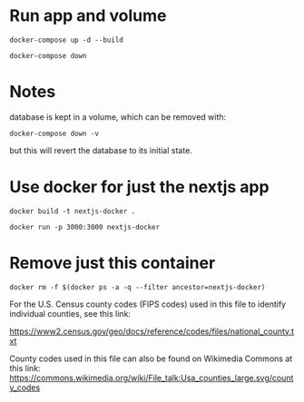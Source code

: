 # Run app and volume

    docker-compose up -d --build

    docker-compose down

# Notes

database is kept in a volume, which can be removed with:

    docker-compose down -v

but this will revert the database to its initial state.


#  Use docker for just the nextjs app

    docker build -t nextjs-docker .

    docker run -p 3000:3000 nextjs-docker 

# Remove just this container

    docker rm -f $(docker ps -a -q --filter ancestor=nextjs-docker)


For the U.S. Census county codes (FIPS codes) used in this file to identify individual counties, see this link:

https://www2.census.gov/geo/docs/reference/codes/files/national_county.txt

County codes used in this file can also be found on Wikimedia Commons at this link:
https://commons.wikimedia.org/wiki/File_talk:Usa_counties_large.svg/county_codes